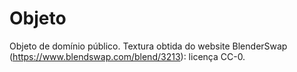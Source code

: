 # Objeto

Objeto de domínio público. Textura obtida do website BlenderSwap (https://www.blendswap.com/blend/3213): licença CC-0.
